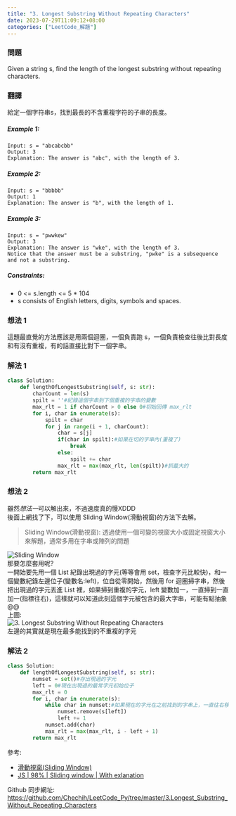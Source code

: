 ```yaml
---
title: "3. Longest Substring Without Repeating Characters"
date: 2023-07-29T11:09:12+08:00
categories: ["LeetCode_解題"]
---
```

### 問題
Given a string s, find the length of the longest substring without repeating characters.

 ### 翻譯
給定一個字符串s，找到最長的不含重複字符的子串的長度。

##### Example 1:
    Input: s = "abcabcbb"
    Output: 3
    Explanation: The answer is "abc", with the length of 3.
##### Example 2:
    Input: s = "bbbbb"
    Output: 1
    Explanation: The answer is "b", with the length of 1.
##### Example 3:
    Input: s = "pwwkew"
    Output: 3
    Explanation: The answer is "wke", with the length of 3.
    Notice that the answer must be a substring, "pwke" is a subsequence and not a substring.
##### Constraints:
- 0 <= s.length <= 5 * 104
- s consists of English letters, digits, symbols and spaces.

### 想法 1
這題最直覺的方法應該是用兩個迴圈，一個負責跑 s，一個負責檢查往後比對長度和有沒有重複，有的話直接比對下一個字串。

### 解法 1
```python
class Solution:
    def lengthOfLongestSubstring(self, s: str):
        charCount = len(s)
        spilt = ''#紀錄這個字串到下個重複的字串的變數
        max_rlt = 1 if charCount > 0 else 0#初始回傳 max_rlt
        for i, char in enumerate(s): 
            spilt = char
            for j in range(i + 1, charCount):
                char = s[j]
                if(char in spilt):#如果在切的字串內(重複了)
                    break
                else:
                    spilt += char
                max_rlt = max(max_rlt, len(spilt))#抓最大的
        return max_rlt
```

### 想法 2
雖然*想法一*可以解出來，不過速度真的慢XDDD  
後面上網找了下，可以使用 Sliding Window(滑動視窗)的方法下去解。  
>Sliding Window(滑動視窗): 透過使用一個可變的視窗大小或固定視窗大小來解題，通常多用在字串或陣列的問題

![Sliding Window](/images/LeetCode/Sliding_Window_Sample.gif "Sliding Window")  
那要怎麼套用呢?  
一開始要先用一個 List 紀錄出現過的字元(等等會用 set，檢查字元比較快)，和一個變數紀錄左邊位子(變數名:left)，位自從零開始，然後用 for 迴圈掃字串，然後把出現過的字元丟進 List 裡，如果掃到重複的字元，left 變數加一，一直掃到一直加一(指標往右)，這樣就可以知道此刻這個字元被包含的最大字串，可能有點抽象@@  
上圖:  
![3. Longest Substring Without Repeating Characters](/images/LeetCode/3_Sample.jpg "3. Longest Substring Without Repeating Characters")  
左邊的其實就是現在最多能找到的不重複的字元

### 解法 2
```python
class Solution:
    def lengthOfLongestSubstring(self, s: str):
        numset = set()#存出現過的字元
        left = 0#現在出現過的最常字元初始位子
        max_rlt = 0
        for i, char in enumerate(s):
            while char in numset:#如果現在的字元在之前找到的字串上，一直往右移，直到都沒有
                numset.remove(s[left])
                left += 1
            numset.add(char)
            max_rlt = max(max_rlt, i - left + 1)
        return max_rlt
```

參考:  
- [滑動視窗(Sliding Window)](https://hackmd.io/@SupportCoding/Sliding_Window)  
- [JS | 98% | Sliding window | With exlanation](https://leetcode.com/problems/longest-substring-without-repeating-characters/solutions/2694302/js-98-sliding-window-with-exlanation/)  

Github 同步網址:  
https://github.com/Chechih/LeetCode_Py/tree/master/3.Longest_Substring_Without_Repeating_Characters